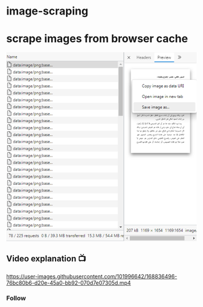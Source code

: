 # image-scraping
<h1> scrape images from browser cache </h1>
<img src="https://github.com/3bdelrazek/image-scraping/blob/main/Screenshot%202.png" >


<h2> Video explanation 📺 </h2>

https://user-images.githubusercontent.com/101996642/168836496-76bc80b6-d20e-45a0-bb92-070d7e07305d.mp4

<h3> Follow </h3>
<i frame src="https://www.linkedin.com/embed/feed/update/urn:li:ugcPost:6925918654970691584" height="694" width="504" frameborder="0" allowfullscreen="" title="Embedded post"></i frame>
